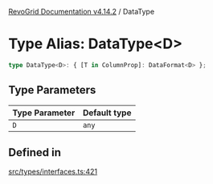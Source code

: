 [RevoGrid Documentation v4.14.2](README.md) / DataType

# Type Alias: DataType\<D\>

```ts
type DataType<D>: { [T in ColumnProp]: DataFormat<D> };
```

## Type Parameters

| Type Parameter | Default type |
| ------ | ------ |
| `D` | `any` |

## Defined in

[src/types/interfaces.ts:421](https://github.com/revolist/revogrid/blob/29f379095274a66a187c28b49fe0e1fb4170d3ea/src/types/interfaces.ts#L421)
